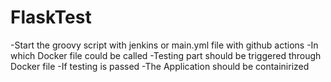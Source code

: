 # FlaskTest

-Start the groovy script with jenkins or main.yml file with github actions
-In which Docker file could be called
-Testing part should be triggered through Docker file 
-If testing is passed
-The Application should be containirized